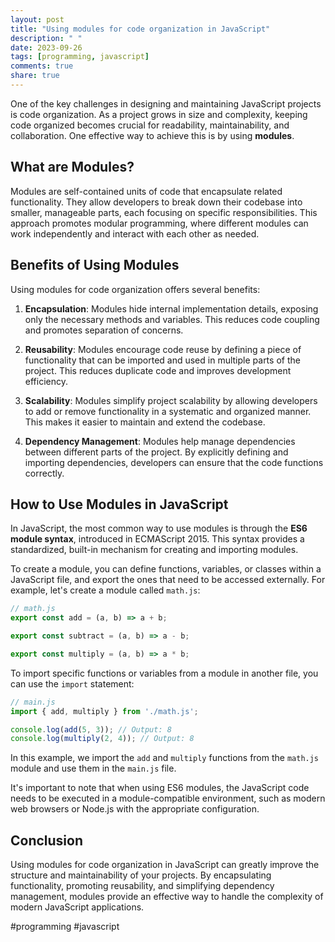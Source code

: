 ```yaml
---
layout: post
title: "Using modules for code organization in JavaScript"
description: " "
date: 2023-09-26
tags: [programming, javascript]
comments: true
share: true
---
```


One of the key challenges in designing and maintaining JavaScript projects is code organization. As a project grows in size and complexity, keeping code organized becomes crucial for readability, maintainability, and collaboration. One effective way to achieve this is by using **modules**.

## What are Modules?

Modules are self-contained units of code that encapsulate related functionality. They allow developers to break down their codebase into smaller, manageable parts, each focusing on specific responsibilities. This approach promotes modular programming, where different modules can work independently and interact with each other as needed.

## Benefits of Using Modules

Using modules for code organization offers several benefits:

1. **Encapsulation**: Modules hide internal implementation details, exposing only the necessary methods and variables. This reduces code coupling and promotes separation of concerns.

2. **Reusability**: Modules encourage code reuse by defining a piece of functionality that can be imported and used in multiple parts of the project. This reduces duplicate code and improves development efficiency.

3. **Scalability**: Modules simplify project scalability by allowing developers to add or remove functionality in a systematic and organized manner. This makes it easier to maintain and extend the codebase.

4. **Dependency Management**: Modules help manage dependencies between different parts of the project. By explicitly defining and importing dependencies, developers can ensure that the code functions correctly.

## How to Use Modules in JavaScript

In JavaScript, the most common way to use modules is through the **ES6 module syntax**, introduced in ECMAScript 2015. This syntax provides a standardized, built-in mechanism for creating and importing modules.

To create a module, you can define functions, variables, or classes within a JavaScript file, and export the ones that need to be accessed externally. For example, let's create a module called `math.js`:

```javascript
// math.js
export const add = (a, b) => a + b;

export const subtract = (a, b) => a - b;

export const multiply = (a, b) => a * b;
```

To import specific functions or variables from a module in another file, you can use the `import` statement:

```javascript
// main.js
import { add, multiply } from './math.js';

console.log(add(5, 3)); // Output: 8
console.log(multiply(2, 4)); // Output: 8
```

In this example, we import the `add` and `multiply` functions from the `math.js` module and use them in the `main.js` file.

It's important to note that when using ES6 modules, the JavaScript code needs to be executed in a module-compatible environment, such as modern web browsers or Node.js with the appropriate configuration.

## Conclusion

Using modules for code organization in JavaScript can greatly improve the structure and maintainability of your projects. By encapsulating functionality, promoting reusability, and simplifying dependency management, modules provide an effective way to handle the complexity of modern JavaScript applications.

#programming #javascript